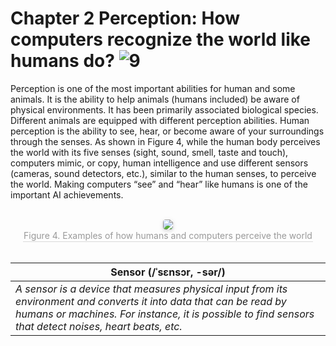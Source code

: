 # Chapter 2 Perception: How computers recognize the world like humans do? ![9](https://img.shields.io/badge/Age-9%2B-brightgreen)

Perception is one of the most important abilities for human and some animals. It is the ability to help animals (humans included) be aware of physical environments. It has been primarily associated biological species. Different animals are equipped with different perception abilities. Human perception is the ability to see, hear, or become aware of your surroundings through the senses. As shown in Figure 4, while the human body perceives the world with its five senses (sight, sound, smell, taste and touch), computers mimic, or copy, human intelligence and use different sensors (cameras, sound detectors, etc.), similar to the human senses, to perceive the world. Making computers “see” and “hear” like humans is one of the important AI achievements.

<br>
<center>
    <img style="border-radius: 0.3125em;
    box-shadow: 0 2px 4px 0 rgba(34,36,38,.12),0 2px 10px 0 rgba(34,36,38,.08);"
    src="https://md.hass.live/ai4.png">
    <br>
    <div style="color:orange; border-bottom: 1px solid #d9d9d9;
    display: inline-block;
    color: #999;
    padding: 1px;">Figure 4. Examples of how humans and computers perceive the world</div>
</center>
<br>

| **Sensor (/ˈsɛnsɔr, -sər/)**
| ---
| *A sensor is a device that measures physical input from its environment and converts it into data that can be read by humans or machines. For instance, it is possible to find sensors that detect noises, heart beats, etc.*
